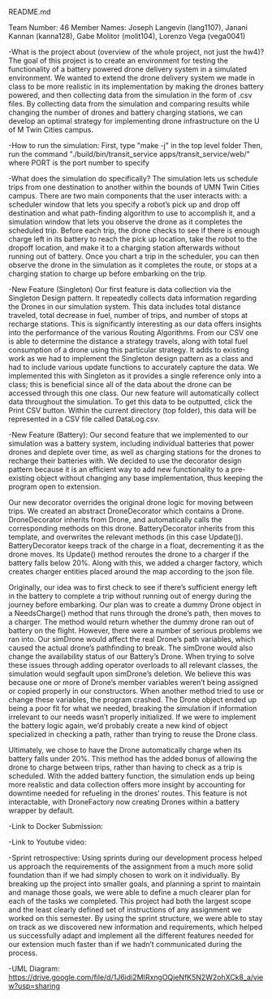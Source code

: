 README.md

Team Number: 46
Member Names: Joseph Langevin (lang1107), Janani Kannan (kanna128), Gabe Molitor (molit104), Lorenzo Vega (vega0041)


-What is the project about (overview of the whole project, not just the hw4)?
The goal of this project is to create an environment for testing the functionality of a battery powered drone delivery system in a simulated environment. We wanted to extend the drone delivery system we made in class to be more realistic in its implementation by making the drones battery powered, and then collecting data from the simulation in the form of .csv files. By collecting data from the simulation and comparing results while changing the number of drones and battery charging stations, we can develop an optimal strategy for implementing drone infrastructure on the U of M Twin Cities campus.


-How to run the simulation:
First, type "make -j" in the top level folder
Then, run the command "./build/bin/transit_service <PORT> apps/transit_service/web/" where PORT is the port number to specify

-What does the simulation do specifically?
The simulation lets us schedule trips from one destination to another within the bounds of UMN Twin Cities campus. There are two main components that the user interacts with: a scheduler window that lets you specify a robot’s pick up and drop off destination and what path-finding algorithm to use to accomplish it, and a simulation window that lets you observe the drone as it completes the scheduled trip. Before each trip, the drone checks to see if there is enough charge left in its battery to reach the pick up location, take the robot to the dropoff location, and make it to a charging station afterwards without running out of battery. Once you chart a trip in the scheduler, you can then observe the drone in the simulation as it completes the route, or stops at a charging station to charge up before embarking on the trip.

-New Feature (Singleton)
Our first feature is data collection via the Singleton Design pattern. It repeatedly collects data information regarding the Drones in our simulation system. This data includes total distance traveled, total decrease in fuel, number of trips, and number of stops at recharge stations. This is significantly interesting as our data offers insights into the performance of the various Routing Algorithms. From our CSV one is able to determine the distance a strategy travels, along with total fuel consumption of a drone using this particular strategy. It adds to existing work as we had to implement the Singleton design pattern as a class and had to include various update functions to accurately capture the data. We implemented this with Singleton as it provides a single reference only into a class; this is beneficial since all of the data about the drone can be accessed through this one class. Our new feature will automatically collect data throughout the simulation. To get this data to be outputted, click the Print CSV button. Within the current directory (top folder), this data will be represented in a CSV file called DataLog.csv.

-New Feature (Battery):
Our second feature that we implemented to our simulation was a battery system, including individual batteries that power drones and deplete over time, as well as charging stations for the drones to recharge their batteries with. We decided to use the decorator design pattern because it is an efficient way to add new functionality to a pre-existing object without changing any base implementation, thus keeping the program open to extension. 

Our new decorator overrides the original drone logic for moving between trips. We created an abstract DroneDecorator which contains a Drone. DroneDecorator inherits from Drone, and automatically calls the corresponding methods on this drone. BatteryDecorator inherits from this template, and overwrites the relevant methods (in this case Update()). BatteryDecorator keeps track of the charge in a float, decrementing it as the drone moves. Its Update() method reroutes the drone to a charger if the battery falls below 20%. Along with this, we added a charger factory, which creates charger entities placed around the map according to the json file.

Originally, our idea was to first check to see if there’s sufficient energy left in the battery to complete a trip without running out of energy during the journey before embarking.  Our plan was to create a dummy Drone object in a NeedsCharge() method that runs through the drone’s path, then moves to a charger. The method would return whether the dummy drone ran out of battery on the flight. However, there were a number of serious problems we ran into. Our simDrone would affect the real Drone’s path variables, which caused the actual drone’s pathfinding to break. The simDrone would also change the availability status of our Battery’s Drone. When trying to solve these issues through adding operator overloads to all relevant classes, the simulation would segfault upon simDrone’s deletion. We believe this was because one or more of Drone’s member variables weren’t being assigned or copied properly in our constructors. When another method tried to use or change these variables, the program crashed. The Drone object ended up being a poor fit for what we needed, breaking the simulation if information irrelevant to our needs wasn’t properly initialized. If we were to implement the battery logic again, we’d probably create a new kind of object specialized in checking a path, rather than trying to reuse the Drone class.

Ultimately, we chose to have the Drone automatically charge when its battery falls under 20%. This method has the added bonus of allowing the drone to charge between trips, rather than having to check as a trip is scheduled. With the added battery function, the simulation ends up being more realistic and data collection offers more insight by accounting for downtime needed for refueling in the  drones’ routes. This feature is not interactable, with DroneFactory now creating Drones within a battery wrapper by default.

-Link to Docker Submission:

-Link to Youtube video:

-Sprint retrospective:
Using sprints during our development process helped us approach the requirements of the assignment from a much more solid foundation than if we had simply chosen to work on it individually. By breaking up the project into smaller goals, and planning a sprint to maintain and manage those goals, we were able to define a much clearer plan for each of the tasks we completed. This project had both the largest scope and the least clearly defined set of instructions of any assignment we worked on this semester. By using the sprint structure, we were able to stay on track as we discovered new information and requirements, which helped us successfully adapt and implement all the different features needed for our extension much faster than if we hadn’t communicated during the process.

-UML Diagram: https://drive.google.com/file/d/1J6idi2MIRxngOQjeNfK5N2W2ohXCk8_a/view?usp=sharing


